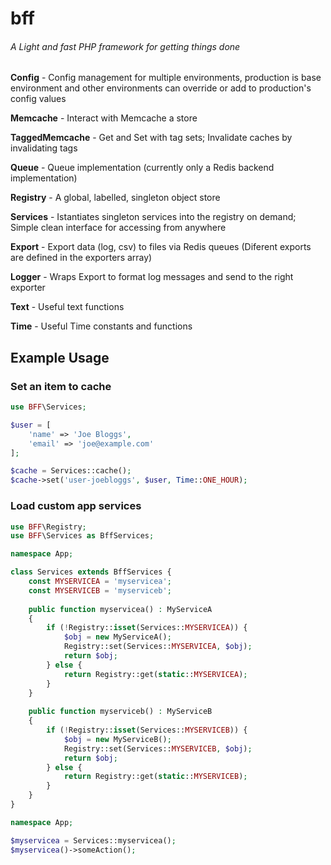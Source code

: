 # bff
###### A Light and fast PHP framework for getting things done

**Config** - Config management for multiple environments, production is base environment and other environments can override or add to production's config values

**Memcache** - Interact with Memcache a store

**TaggedMemcache** - Get and Set with tag sets; Invalidate caches by invalidating tags

**Queue** - Queue implementation (currently only a Redis backend implementation)

**Registry** - A global, labelled, singleton object store

**Services** - Istantiates singleton services into the registry on demand; Simple clean interface for accessing from anywhere

**Export** - Export data (log, csv) to files via Redis queues (Diferent exports are defined in the exporters array)

**Logger** - Wraps Export to format log messages and send to the right exporter

**Text** - Useful text functions

**Time** - Useful Time constants and functions

## Example Usage

### Set an item to cache
```php
use BFF\Services;

$user = [
    'name' => 'Joe Bloggs',
    'email' => 'joe@example.com'
];

$cache = Services::cache();
$cache->set('user-joebloggs', $user, Time::ONE_HOUR);
```

### Load custom app services
```php
use BFF\Registry;
use BFF\Services as BffServices;

namespace App;

class Services extends BffServices {
    const MYSERVICEA = 'myservicea';
    const MYSERVICEB = 'myserviceb';
    
    public function myservicea() : MyServiceA
    {
        if (!Registry::isset(Services::MYSERVICEA)) {
            $obj = new MyServiceA();
            Registry::set(Services::MYSERVICEA, $obj);
            return $obj;
        } else {
            return Registry::get(static::MYSERVICEA);
        }
    }
    
    public function myserviceb() : MyServiceB
    {
        if (!Registry::isset(Services::MYSERVICEB)) {
            $obj = new MyServiceB();
            Registry::set(Services::MYSERVICEB, $obj);
            return $obj;
        } else {
            return Registry::get(static::MYSERVICEB);
        }
    }
}
```
```php
namespace App;

$myservicea = Services::myservicea();
$myservicea()->someAction();
```
